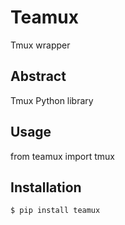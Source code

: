 # Teamux

Tmux wrapper

## Abstract

Tmux Python library

## Usage

   from teamux import tmux

## Installation

    $ pip install teamux
